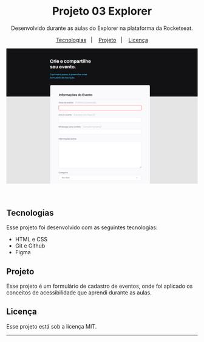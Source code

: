 <h1 align="center"> Projeto 03 Explorer </h1>

<p align="center">
Desenvolvido durante as aulas do Explorer na plataforma da Rocketseat.
</p>

<p align="center">
  <a href="#-tecnologias">Tecnologias</a>&nbsp;&nbsp;&nbsp;|&nbsp;&nbsp;&nbsp;
  <a href="#-projeto">Projeto</a>&nbsp;&nbsp;&nbsp;|&nbsp;&nbsp;&nbsp;
  <a href="#memo-licença">Licença</a>
</p>

<p align="center">
  <img alt="Preview" src=".github/preview.png">
</p>

<br>

## Tecnologias

Esse projeto foi desenvolvido com as seguintes tecnologias:

- HTML e CSS
- Git e Github
- Figma

## Projeto

Esse projeto é um formulário de cadastro de eventos, onde foi aplicado os conceitos de acessibilidade que aprendi durante as aulas.

## Licença

Esse projeto está sob a licença MIT.

---

